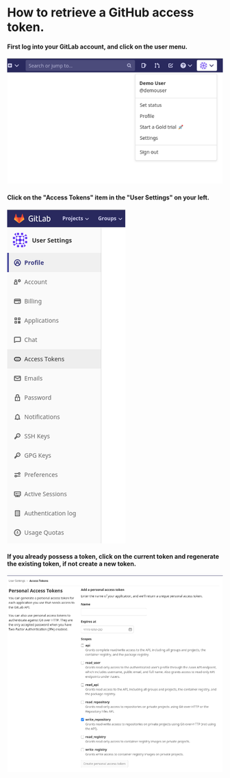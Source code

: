 # How to retrieve a GitHub access token.

#### First log into your GitLab account, and click on the user menu.

![screeenshot](../img/gl_access_token_1.png)

#### Click on the "Access Tokens" item in the "User Settings" on your left.
![screenshot](../img/gl_access_token_2.png)

#### If you already possess a token, click on the current token and regenerate the existing token, if not create a new token.
![screenshot](../img/gl_access_token_3.png)
